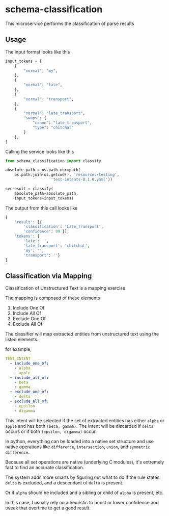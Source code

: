 # schema-classification
This microservice performs the classification of parse results

## Usage
The input format looks like this
```python
input_tokens = [
    {
        "normal": "my",
    },
    {
        "normal": "late",
    },
    {
        "normal": "transport",
    },
    {
        "normal": "late_transport",
        "swaps": {
            "canon": "late_transport",
            "type": "chitchat"
        }
    },
]
```

Calling the service looks like this
```python
from schema_classification import classify

absolute_path = os.path.normpath(
    os.path.join(os.getcwd(), 'resources/testing',
                    'test-intents-0.1.0.yaml'))

svcresult = classify(
    absolute_path=absolute_path,
    input_tokens=input_tokens)
```

The output from this call looks like
```python
{
    'result': [{
        'classification': 'Late_Transport',
        'confidence': 99 }],
    'tokens': {
        'late': '',
        'late_transport': 'chitchat',
        'my': '',
        'transport': ''}
}
```


## Classification via Mapping
Classification of Unstructured Text is a mapping exercise

The mapping is composed of these elements
1. Include One Of
2. Include All Of
3. Exclude One Of
4. Exclude All Of

The classifier will map extracted entities from unstructured text using the listed elements.

for example,

```yaml
TEST_INTENT
  - include_one_of:
    - alpha
    - apple
  - include_all_of:
    - beta
    - gamma
  - exclude_one_of:
    - delta
  - exclude_all_of:
    - epsilon
    - digamma
```

This intent will be selected if the set of extracted entities has either `alpha` or `apple` and has both `(beta, gamma)`. The intent will be discarded if `delta` occurs or if both `(epsilon, digamma)` occur.

In python, everything can be loaded into a native set structure and use native operations like `difference`, `intersection`, `union`, and `symmetric difference`.

Because all set operations are native (underlying C modules), it's extremely fast to find an accurate classification.

The system adds more smarts by figuring out what to do if the rule states `delta` is excluded, and a descendant of `delta` is present.

Or if `alpha` should be included and a sibling or child of `alpha` is present, etc.

In this case, I usually rely on a heuristic to boost or lower confidence and tweak that overtime to get a good result.
